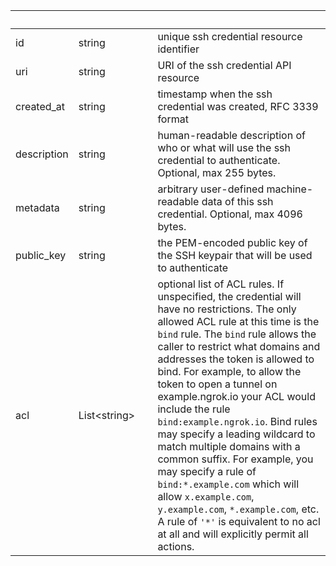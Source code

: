 
|&nbsp;|&nbsp;|&nbsp;|&nbsp;|
|---|---|---|---|
| id | string | | unique ssh credential resource identifier |
| uri | string | | URI of the ssh credential API resource |
| created_at | string | | timestamp when the ssh credential was created, RFC 3339 format |
| description | string | | human-readable description of who or what will use the ssh credential to authenticate. Optional, max 255 bytes. |
| metadata | string | | arbitrary user-defined machine-readable data of this ssh credential. Optional, max 4096 bytes. |
| public_key | string | | the PEM-encoded public key of the SSH keypair that will be used to authenticate |
| acl | List&lt;string&gt; | | optional list of ACL rules. If unspecified, the credential will have no restrictions. The only allowed ACL rule at this time is the `bind` rule. The `bind` rule allows the caller to restrict what domains and addresses the token is allowed to bind. For example, to allow the token to open a tunnel on example.ngrok.io your ACL would include the rule `bind:example.ngrok.io`. Bind rules may specify a leading wildcard to match multiple domains with a common suffix. For example, you may specify a rule of `bind:*.example.com` which will allow `x.example.com`, `y.example.com`, `*.example.com`, etc. A rule of `'*'` is equivalent to no acl at all and will explicitly permit all actions. |